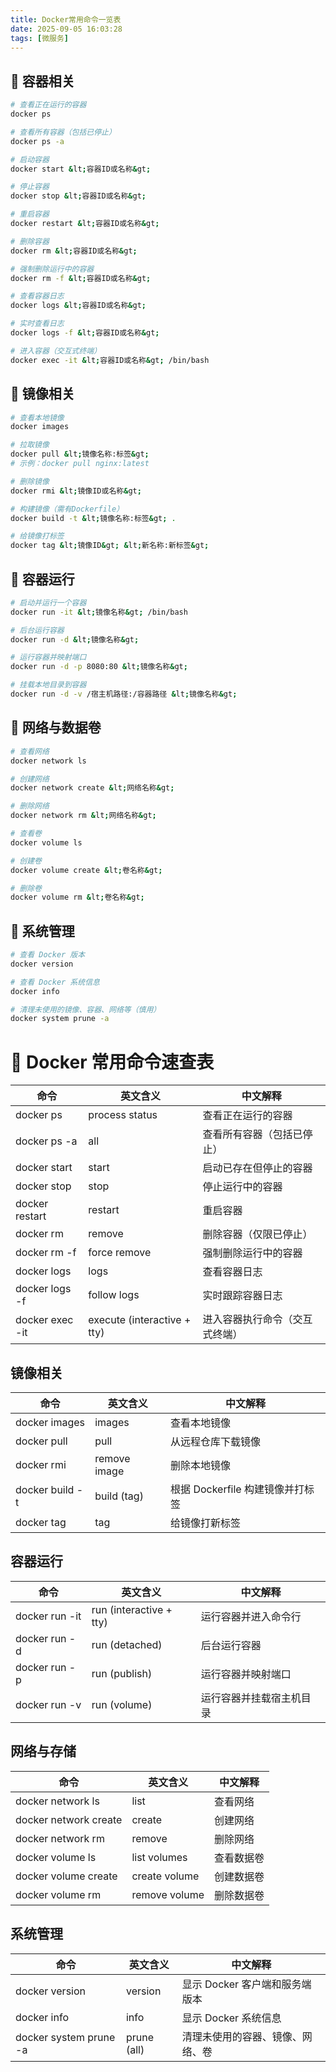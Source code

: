 ```yaml
---
title: Docker常用命令一览表
date: 2025-09-05 16:03:28
tags: [微服务]
---
```


## 🔹 容器相关


```bash
# 查看正在运行的容器
docker ps

# 查看所有容器（包括已停止）
docker ps -a

# 启动容器
docker start &lt;容器ID或名称&gt;

# 停止容器
docker stop &lt;容器ID或名称&gt;

# 重启容器
docker restart &lt;容器ID或名称&gt;

# 删除容器
docker rm &lt;容器ID或名称&gt;

# 强制删除运行中的容器
docker rm -f &lt;容器ID或名称&gt;

# 查看容器日志
docker logs &lt;容器ID或名称&gt;

# 实时查看日志
docker logs -f &lt;容器ID或名称&gt;

# 进入容器（交互式终端）
docker exec -it &lt;容器ID或名称&gt; /bin/bash

```


## 🔹 镜像相关


```bash
# 查看本地镜像
docker images

# 拉取镜像
docker pull &lt;镜像名称:标签&gt;
# 示例：docker pull nginx:latest

# 删除镜像
docker rmi &lt;镜像ID或名称&gt;

# 构建镜像（需有Dockerfile）
docker build -t &lt;镜像名称:标签&gt; .

# 给镜像打标签
docker tag &lt;镜像ID&gt; &lt;新名称:新标签&gt;

```


## 🔹 容器运行


```bash
# 启动并运行一个容器
docker run -it &lt;镜像名称&gt; /bin/bash

# 后台运行容器
docker run -d &lt;镜像名称&gt;

# 运行容器并映射端口
docker run -d -p 8080:80 &lt;镜像名称&gt;

# 挂载本地目录到容器
docker run -d -v /宿主机路径:/容器路径 &lt;镜像名称&gt;

```


## 🔹 网络与数据卷


```bash
# 查看网络
docker network ls

# 创建网络
docker network create &lt;网络名称&gt;

# 删除网络
docker network rm &lt;网络名称&gt;

# 查看卷
docker volume ls

# 创建卷
docker volume create &lt;卷名称&gt;

# 删除卷
docker volume rm &lt;卷名称&gt;

```


## 🔹 系统管理


```bash
# 查看 Docker 版本
docker version

# 查看 Docker 系统信息
docker info

# 清理未使用的镜像、容器、网络等（慎用）
docker system prune -a

```








# 🐳 Docker 常用命令速查表


| 命令 | 英文含义 | 中文解释 |
| ---- | ---- | ---- |
| docker ps | process status | 查看正在运行的容器 |
| docker ps -a | all | 查看所有容器（包括已停止） |
| docker start | start | 启动已存在但停止的容器 |
| docker stop | stop | 停止运行中的容器 |
| docker restart | restart | 重启容器 |
| docker rm | remove | 删除容器（仅限已停止） |
| docker rm -f | force remove | 强制删除运行中的容器 |
| docker logs | logs | 查看容器日志 |
| docker logs -f | follow logs | 实时跟踪容器日志 |
| docker exec -it | execute (interactive + tty) | 进入容器执行命令（交互式终端） |



## 镜像相关


| 命令 | 英文含义 | 中文解释 |
| ---- | ---- | ---- |
| docker images | images | 查看本地镜像 |
| docker pull | pull | 从远程仓库下载镜像 |
| docker rmi | remove image | 删除本地镜像 |
| docker build -t | build (tag) | 根据 Dockerfile 构建镜像并打标签 |
| docker tag | tag | 给镜像打新标签 |



## 容器运行


| 命令 | 英文含义 | 中文解释 |
| ---- | ---- | ---- |
| docker run -it | run (interactive + tty) | 运行容器并进入命令行 |
| docker run -d | run (detached) | 后台运行容器 |
| docker run -p | run (publish) | 运行容器并映射端口 |
| docker run -v | run (volume) | 运行容器并挂载宿主机目录 |



## 网络与存储


| 命令 | 英文含义 | 中文解释 |
| ---- | ---- | ---- |
| docker network ls | list | 查看网络 |
| docker network create | create | 创建网络 |
| docker network rm | remove | 删除网络 |
| docker volume ls | list volumes | 查看数据卷 |
| docker volume create | create volume | 创建数据卷 |
| docker volume rm | remove volume | 删除数据卷 |



## 系统管理


| 命令 | 英文含义 | 中文解释 |
| ---- | ---- | ---- |
| docker version | version | 显示 Docker 客户端和服务端版本 |
| docker info | info | 显示 Docker 系统信息 |
| docker system prune -a | prune (all) | 清理未使用的容器、镜像、网络、卷 |

